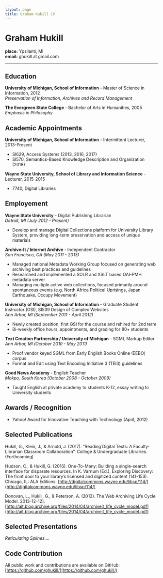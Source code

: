 ```yaml
---
layout: page	
title: Graham Hukill CV
---
```


# Graham Hukill

**place:** Ypsilanti, MI<br>
**email:** ghukill at gmail.com<br>

-----------------------------------------------------

## Education

**University of Michigan, School of Information** - Master of Science in Information, 2012<br>
*Preservation of Information, Archives and Record Management*

**The Evergreen State College** - Bachelor of Arts in Humanities, 2005<br>
*Emphasis in Philosophy*



## Academic Appointments

**University of Michigan, School of Information** - Intermittent Lecturer, 2013-Present<br>
* SI629, Access Systems (2013, 2016, 2017)
* SI570, Semantics-Based Knowledge Description and Organization (2018)

**Wayne State University, School of Library and Information Science** - Lecturer, 2015-2015<br>
* 7740, Digital Libraries


## Employement

**Wayne State University** - Digital Publishing Librarian<br>
*Detroit, MI (July 2012 - Present)*<br>

 * Develop and manage Digital Collections platform for University Library System, providing long-term preservation and access of unique materials


**Archive-It / Internet Archive** - Independent Contractor<br>
*San Francisco, CA (May 2011 - 2013)*<br>

 * Managed national Metadata Working Group focused on generating web archiving best practices and guidelines
 * Researched and implemented a SOLR and XSLT based OAI-PMH metadata server
 * Managing multiple active web collections, focused primarily around spontaneous events (e.g. North Africa Political Uprisings, Japan Earthquake, Occupy Movement)


**University of Michigan, School of Information** - Graduate Student Instructor (GSI), SI539 Design of Complex Websites<br>
*Ann Arbor, MI (September 2011 - April 2012)*<br>

 * Newly created position, first GSI for the course and rehired for 2nd term
 * Bi-weekly office hours, appointments, and grading for 80+ students


**Text Creation Partnership / University of Michigan** - SGML Markup Editor<br>
*Ann Arbor, MI (October 2010 - May 2011)*<br>

 * Proof vendor keyed SGML from Early English Books Online (EEBO) corpus
 * Format and Edit using Text Encoding Initiative 3 (TEI3) guidelines


**Good News Academy** - English Teacher<br>
*Mokpo, South Korea (October 2008 - October 2009)*

 * Taught English at private academy to students K-12, essay writing to University students



## Awards / Recognition

 * Yahoo! Award for Innovative Teaching with Technology (April, 2012)



## Selected Publications

Hukill, G., Klein, J., &amp; Arnold, J. (2017). “Reading Digital Texts: A Faculty-Librarian Classroom Collaboration”. College & Undergraduate Libraries. (Forthcoming)

Hudson, C., & Hukill, G. (2016). One-To-Many: Building a single-search interface for disparate resources. In K. Varnum (Ed.), Exploring Discovery: The front door to your library’s licensed and digitized content (141-153). Chicago, IL: ALA Editions. [http://digitalcommons.wayne.edu/libsp/114/](http://digitalcommons.wayne.edu/libsp/114/)

Donovan, L., Hukill, G., & Peterson, A. (2013). The Web Archiving Life Cycle Model. 2013-12-12]. [http://ait.blog.archive.org/files/2014/04/archiveit_life_cycle_model.pdf](http://ait.blog.archive.org/files/2014/04/archiveit_life_cycle_model.pdf)



## Selected Presentations

*Reticulating Splines....*


## Code Contribution

All public work and contributions are available on GitHub: [https://github.com/ghukill/](https://github.com/ghukill/)
